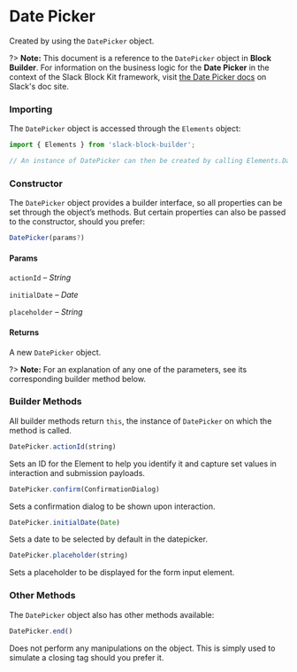 # Date Picker

Created by using the `DatePicker` object.

?> **Note:** This document is a reference to the `DatePicker` object in **Block Builder**. For information on the business logic for the **Date Picker** in the context of the Slack Block Kit framework, visit [the Date Picker docs](https:&#x2F;&#x2F;api.slack.com&#x2F;reference&#x2F;block-kit&#x2F;block-elements#datepicker) on Slack's doc site.

### Importing

The `DatePicker` object is accessed through the `Elements` object:

```javascript
import { Elements } from 'slack-block-builder';

// An instance of DatePicker can then be created by calling Elements.DatePicker();
```


### Constructor

The `DatePicker` object provides a builder interface, so all properties can be set through the object’s methods. But certain properties can also be passed to the constructor, should you prefer:

```javascript
DatePicker(params?)
```

#### Params

`actionId` – *String*

`initialDate` – *Date*

`placeholder` – *String*

#### Returns

A new `DatePicker` object.

?> **Note:** For an explanation of any one of the parameters, see its corresponding builder method below.

### Builder Methods

All builder methods return `this`, the instance of `DatePicker` on which the method is called.

```javascript
DatePicker.actionId(string)
```

Sets an ID for the Element to help you identify it and capture set values in interaction and submission payloads.
```javascript
DatePicker.confirm(ConfirmationDialog)
```

Sets a confirmation dialog to be shown upon interaction.
```javascript
DatePicker.initialDate(Date)
```

Sets a date to be selected by default in the datepicker.
```javascript
DatePicker.placeholder(string)
```

Sets a placeholder to be displayed for the form input element.


### Other Methods

The `DatePicker` object also has other methods available:

```javascript
DatePicker.end()
```

Does not perform any manipulations on the object. This is simply used to simulate a closing tag should you prefer it.

